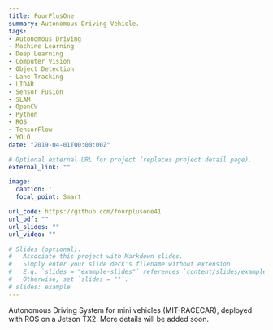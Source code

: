 ```yaml
---
title: FourPlusOne
summary: Autonomous Driving Vehicle.
tags:
- Autonomous Driving
- Machine Learning
- Deep Learning
- Computer Vision
- Object Detection
- Lane Tracking
- LIDAR
- Sensor Fusion
- SLAM
- OpenCV
- Python
- ROS
- TensorFlow
- YOLO
date: "2019-04-01T00:00:00Z"

# Optional external URL for project (replaces project detail page).
external_link: ""

image:
  caption: ''
  focal_point: Smart

url_code: https://github.com/fourplusone41
url_pdf: ""
url_slides: ""
url_video: ""

# Slides (optional).
#   Associate this project with Markdown slides.
#   Simply enter your slide deck's filename without extension.
#   E.g. `slides = "example-slides"` references `content/slides/example-slides.md`.
#   Otherwise, set `slides = ""`.
# slides: example
---
```


Autonomous Driving System for mini vehicles (MIT-RACECAR), deployed with ROS on a Jetson TX2. More details will be added soon.